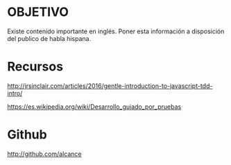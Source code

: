 # OBJETIVO
Existe contenido importante en inglés.
Poner esta información a disposición del publico de habla hispana.


# Recursos
http://jrsinclair.com/articles/2016/gentle-introduction-to-javascript-tdd-intro/

https://es.wikipedia.org/wiki/Desarrollo_guiado_por_pruebas

# Github
http://github.com/alcance
